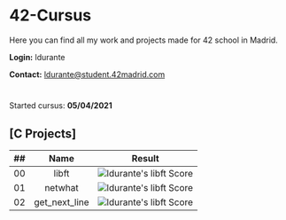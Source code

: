 # 42-Cursus

Here you can find all my work and projects made for 42 school in Madrid.

**Login:** ldurante

**Contact:** ldurante@student.42madrid.com 
#
Started cursus: **05/04/2021**

## [C Projects]

|  ##  |			Name				| Result |
|:----:|:----------------:|:------:|
|  00  |libft							| ![ldurante's libft Score](https://badge42.herokuapp.com/api/project/ldurante/Libft) |
|  01  |netwhat     			| ![ldurante's libft Score](https://badge42.herokuapp.com/api/project/ldurante/netwhat) |
|  02  |get_next_line			| ![ldurante's libft Score](https://badge42.herokuapp.com/api/project/ldurante/get_next_line) |
